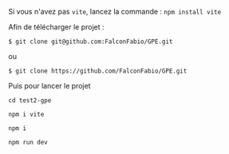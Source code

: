Si vous n'avez pas `vite`, lancez la commande :
`npm install vite`

Afin de télécharger le projet :

```
$ git clone git@github.com:FalconFabio/GPE.git
```

ou

```
$ git clone https://github.com/FalconFabio/GPE.git
```

Puis pour lancer le projet

```
cd test2-gpe
```

```
npm i vite
```

```
npm i
```

```
npm run dev
```
